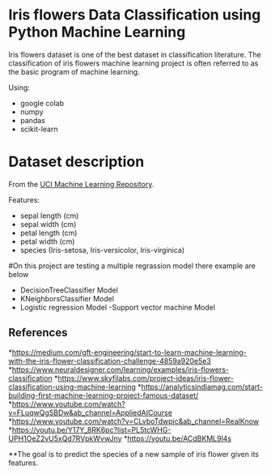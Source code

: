 
# Iris  flowers Data Classification using Python Machine Learning

Iris flowers dataset is one of the best dataset in classification literature. The classification of iris flowers machine learning project is often referred to as the basic program of machine learning. 

Using:
* google colab
* numpy
* pandas
* scikit-learn

# Dataset description
From the [UCI Machine Learning Repository](https://archive.ics.uci.edu/ml/datasets/Iris).

Features:
* sepal length (cm)
* sepal width (cm)
* petal length (cm)
* petal width (cm)
* species (Iris-setosa, Iris-versicolor, Iris-virginica)

#On this project are testing a multiple regrassion model there example are below
 - DecisionTreeClassifier Model
 - KNeighborsClassifier Model
 - Logistic regression Model
 -Support vector machine  Model



## References
*https://medium.com/gft-engineering/start-to-learn-machine-learning-with-the-iris-flower-classification-challenge-4859a920e5e3
*https://www.neuraldesigner.com/learning/examples/iris-flowers-classification
*https://www.skyfilabs.com/project-ideas/iris-flower-classification-using-machine-learning
*https://analyticsindiamag.com/start-building-first-machine-learning-project-famous-dataset/
*https://www.youtube.com/watch?v=FLuqwQgSBDw&ab_channel=AppliedAICourse
*https://www.youtube.com/watch?v=CLvboTdwpjc&ab_channel=RealKnow
*https://youtu.be/Y17Y_8RK6pc?list=PL5tcWHG-UPH1OeZ2vU5xQd7RVpkWvwJny
*https://youtu.be/ACdBKML9l4s


**The goal is to predict the species of a new sample of iris flower given its features.


